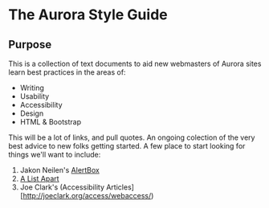 The Aurora Style Guide
======================

Purpose
----------------------


This is a collection of text documents to aid new webmasters of Aurora sites learn best practices in the areas of:

* Writing
* Usability
* Accessibility
* Design
* HTML & Bootstrap


This will be a lot of links, and pull quotes. An ongoing colection of the very best advice to new folks getting started. A few place to start looking for things we'll want to include:

1. Jakon Neilen's [AlertBox](http://www.nngroup.com/articles/)
2. [A List Apart](http://alistapart.com/topics)
3. Joe Clark's (Accessibility Articles][http://joeclark.org/access/webaccess/)


